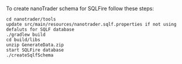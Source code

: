 To create nanoTrader schema for SQLFire follow these steps:

    cd nanotrader/tools
    update src/main/resources/nanotrader.sqlf.properties if not using defaluts for SQLF database
    ./gradlew build
    cd build/libs
    unzip GenerateData.zip
    start SQLFire database
    ./createSqlfSchema
